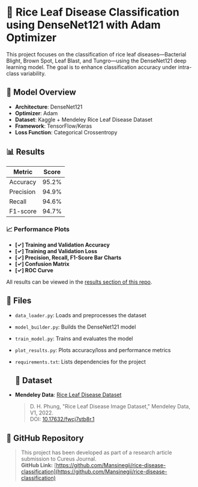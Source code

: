 # 🌾 Rice Leaf Disease Classification using DenseNet121 with Adam Optimizer

This project focuses on the classification of rice leaf diseases—Bacterial Blight, Brown Spot, Leaf Blast, and Tungro—using the DenseNet121 deep learning model. The goal is to enhance classification accuracy under intra-class variability.

## 🧠 Model Overview

- **Architecture**: DenseNet121
- **Optimizer**: Adam
- **Dataset**: Kaggle + Mendeley Rice Leaf Disease Dataset
- **Framework**: TensorFlow/Keras
- **Loss Function**: Categorical Crossentropy

## 📊 Results

| Metric         | Score   |
|----------------|---------|
| Accuracy       | 95.2%   |
| Precision      | 94.9%   |
| Recall         | 94.6%   |
| F1-score       | 94.7%   |

### 📈 Performance Plots

- **[✓] Training and Validation Accuracy**  
- **[✓] Training and Validation Loss**  
- **[✓] Precision, Recall, F1-Score Bar Charts**  
- **[✓] Confusion Matrix**  
- **[✓] ROC Curve**

All results can be viewed in the [results section of this repo](#📈-performance-plots).

## 📂 Files

- `data_loader.py`: Loads and preprocesses the dataset
- `model_builder.py`: Builds the DenseNet121 model
- `train_model.py`: Trains and evaluates the model
- `plot_results.py`: Plots accuracy/loss and performance metrics
- `requirements.txt`: Lists dependencies for the project

  ## 📎 Dataset

- **Mendeley Data**: [Rice Leaf Disease Dataset](https://data.mendeley.com/datasets/fwcj7stb8r/1)
  > D. H. Phung, "Rice Leaf Disease Image Dataset," Mendeley Data, V1, 2022.  
  DOI: [10.17632/fwcj7stb8r.1](https://doi.org/10.17632/fwcj7stb8r.1)



## 🔗 GitHub Repository

> This project has been developed as part of a research article submission to Cureus Journal.  
> **GitHub Link:** [https://github.com/Mansinegii/rice-disease-classification](https://github.com/Mansinegii/rice-disease-classification)

